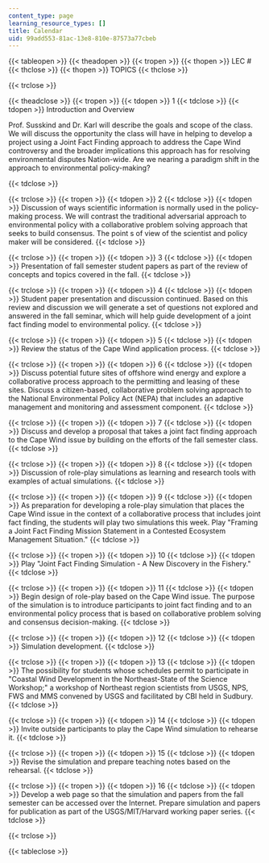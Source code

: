 ```yaml
---
content_type: page
learning_resource_types: []
title: Calendar
uid: 99add553-81ac-13e8-810e-87573a77cbeb
---
```


{{< tableopen >}}
{{< theadopen >}}
{{< tropen >}}
{{< thopen >}}
LEC #
{{< thclose >}}
{{< thopen >}}
TOPICS
{{< thclose >}}

{{< trclose >}}

{{< theadclose >}}
{{< tropen >}}
{{< tdopen >}}
1
{{< tdclose >}}
{{< tdopen >}}
Introduction and Overview  
  

Prof. Susskind and Dr. Karl will describe the goals and scope of the class. We will discuss the opportunity the class will have in helping to develop a project using a Joint Fact Finding approach to address the Cape Wind controversy and the broader implications this approach has for resolving environmental disputes Nation-wide. Are we nearing a paradigm shift in the approach to environmental policy-making?


{{< tdclose >}}

{{< trclose >}}
{{< tropen >}}
{{< tdopen >}}
2
{{< tdclose >}}
{{< tdopen >}}
Discussion of ways scientific information is normally used in the policy-making process. We will contrast the traditional adversarial approach to environmental policy with a collaborative problem solving approach that seeks to build consensus. The point s of view of the scientist and policy maker will be considered.
{{< tdclose >}}

{{< trclose >}}
{{< tropen >}}
{{< tdopen >}}
3
{{< tdclose >}}
{{< tdopen >}}
Presentation of fall semester student papers as part of the review of concepts and topics covered in the fall.
{{< tdclose >}}

{{< trclose >}}
{{< tropen >}}
{{< tdopen >}}
4
{{< tdclose >}}
{{< tdopen >}}
Student paper presentation and discussion continued. Based on this review and discussion we will generate a set of questions not explored and answered in the fall seminar, which will help guide development of a joint fact finding model to environmental policy.
{{< tdclose >}}

{{< trclose >}}
{{< tropen >}}
{{< tdopen >}}
5
{{< tdclose >}}
{{< tdopen >}}
Review the status of the Cape Wind application process.
{{< tdclose >}}

{{< trclose >}}
{{< tropen >}}
{{< tdopen >}}
6
{{< tdclose >}}
{{< tdopen >}}
Discuss potential future sites of offshore wind energy and explore a collaborative process approach to the permitting and leasing of these sites. Discuss a citizen-based, collaborative problem solving approach to the National Environmental Policy Act (NEPA) that includes an adaptive management and monitoring and assessment component.
{{< tdclose >}}

{{< trclose >}}
{{< tropen >}}
{{< tdopen >}}
7
{{< tdclose >}}
{{< tdopen >}}
Discuss and develop a proposal that takes a joint fact finding approach to the Cape Wind issue by building on the efforts of the fall semester class.
{{< tdclose >}}

{{< trclose >}}
{{< tropen >}}
{{< tdopen >}}
8
{{< tdclose >}}
{{< tdopen >}}
Discussion of role-play simulations as learning and research tools with examples of actual simulations.
{{< tdclose >}}

{{< trclose >}}
{{< tropen >}}
{{< tdopen >}}
9
{{< tdclose >}}
{{< tdopen >}}
As preparation for developing a role-play simulation that places the Cape Wind issue in the context of a collaborative process that includes joint fact finding, the students will play two simulations this week. Play "Framing a Joint Fact Finding Mission Statement in a Contested Ecosystem Management Situation."
{{< tdclose >}}

{{< trclose >}}
{{< tropen >}}
{{< tdopen >}}
10
{{< tdclose >}}
{{< tdopen >}}
Play "Joint Fact Finding Simulation - A New Discovery in the Fishery."
{{< tdclose >}}

{{< trclose >}}
{{< tropen >}}
{{< tdopen >}}
11
{{< tdclose >}}
{{< tdopen >}}
Begin design of role-play based on the Cape Wind issue. The purpose of the simulation is to introduce participants to joint fact finding and to an environmental policy process that is based on collaborative problem solving and consensus decision-making.
{{< tdclose >}}

{{< trclose >}}
{{< tropen >}}
{{< tdopen >}}
12
{{< tdclose >}}
{{< tdopen >}}
Simulation development.
{{< tdclose >}}

{{< trclose >}}
{{< tropen >}}
{{< tdopen >}}
13
{{< tdclose >}}
{{< tdopen >}}
The possibility for students whose schedules permit to participate in "Coastal Wind Development in the Northeast-State of the Science Workshop;" a workshop of Northeast region scientists from USGS, NPS, FWS and MMS convened by USGS and facilitated by CBI held in Sudbury.
{{< tdclose >}}

{{< trclose >}}
{{< tropen >}}
{{< tdopen >}}
14
{{< tdclose >}}
{{< tdopen >}}
Invite outside participants to play the Cape Wind simulation to rehearse it.
{{< tdclose >}}

{{< trclose >}}
{{< tropen >}}
{{< tdopen >}}
15
{{< tdclose >}}
{{< tdopen >}}
Revise the simulation and prepare teaching notes based on the rehearsal.
{{< tdclose >}}

{{< trclose >}}
{{< tropen >}}
{{< tdopen >}}
16
{{< tdclose >}}
{{< tdopen >}}
Develop a web page so that the simulation and papers from the fall semester can be accessed over the Internet. Prepare simulation and papers for publication as part of the USGS/MIT/Harvard working paper series.
{{< tdclose >}}

{{< trclose >}}

{{< tableclose >}}